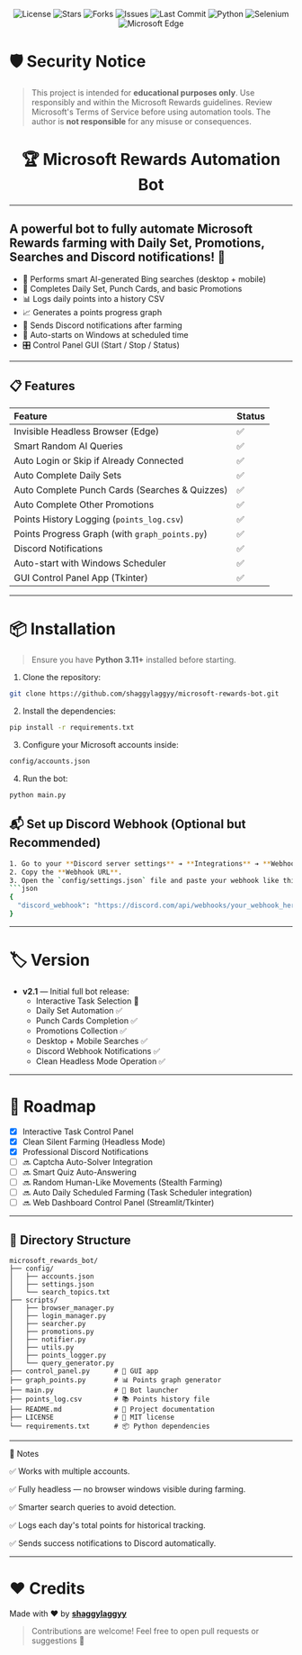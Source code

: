 <p align="center">
  <img src="https://img.shields.io/github/license/shaggylaggyy/microsoft-rewards-bot?color=brightgreen&style=for-the-badge" alt="License">
  <img src="https://img.shields.io/github/stars/shaggylaggyy/microsoft-rewards-bot?color=yellow&style=for-the-badge" alt="Stars">
  <img src="https://img.shields.io/github/forks/shaggylaggyy/microsoft-rewards-bot?color=blue&style=for-the-badge" alt="Forks">
  <img src="https://img.shields.io/github/issues/shaggylaggyy/microsoft-rewards-bot?color=red&style=for-the-badge" alt="Issues">
  <img src="https://img.shields.io/github/last-commit/shaggylaggyy/microsoft-rewards-bot?color=purple&style=for-the-badge" alt="Last Commit">
  <img src="https://img.shields.io/badge/Python-3.11%2B-blue?style=for-the-badge&logo=python" alt="Python">
  <img src="https://img.shields.io/badge/Made%20With-Selenium-brightgreen?style=for-the-badge&logo=selenium" alt="Selenium">
  <img src="https://img.shields.io/badge/Edge-Automation-blue?style=for-the-badge&logo=microsoftedge" alt="Microsoft Edge">
</p>



# 🛡️ Security Notice

> This project is intended for **educational purposes only**.
> Use responsibly and within the Microsoft Rewards guidelines.
> Review Microsoft's Terms of Service before using automation tools.
> The author is **not responsible** for any misuse or consequences.

<h1 align="center">🏆 Microsoft Rewards Automation Bot</h1>

---

## A powerful bot to fully automate Microsoft Rewards farming with Daily Set, Promotions, Searches and Discord notifications! 🚀

- 🔎 Performs smart AI-generated Bing searches (desktop + mobile)
- 🎯 Completes Daily Set, Punch Cards, and basic Promotions
- 📊 Logs daily points into a history CSV
- 📈 Generates a points progress graph
- 📩 Sends Discord notifications after farming
- 🚀 Auto-starts on Windows at scheduled time
- 🎛️ Control Panel GUI (Start / Stop / Status)

---

## 📋 Features

| Feature | Status |
|:--------|:-------|
| Invisible Headless Browser (Edge) | ✅ |
| Smart Random AI Queries | ✅ |
| Auto Login or Skip if Already Connected | ✅ |
| Auto Complete Daily Sets | ✅ |
| Auto Complete Punch Cards (Searches & Quizzes) | ✅ |
| Auto Complete Other Promotions | ✅ |
| Points History Logging (`points_log.csv`) | ✅ |
| Points Progress Graph (with `graph_points.py`) | ✅ |
| Discord Notifications | ✅ |
| Auto-start with Windows Scheduler | ✅ |
| GUI Control Panel App (Tkinter) | ✅ |


---

# 📦 Installation

> Ensure you have **Python 3.11+** installed before starting.

1. Clone the repository:
```bash
git clone https://github.com/shaggylaggyy/microsoft-rewards-bot.git
```
2. Install the dependencies:
```bash
pip install -r requirements.txt
```
3. Configure your Microsoft accounts inside:
```bash
config/accounts.json
```
4. Run the bot:
```bash
python main.py
```
## 📬 Set up Discord Webhook (Optional but Recommended)
```bash
1. Go to your **Discord server settings** ➔ **Integrations** ➔ **Webhooks** ➔ **New Webhook**.
2. Copy the **Webhook URL**.
3. Open the `config/settings.json` file and paste your webhook like this:
```json
{
  "discord_webhook": "https://discord.com/api/webhooks/your_webhook_here"
}
```

---

# 🏷️ Version

- **v2.1** — Initial full bot release:
  - Interactive Task Selection 🏫
  - Daily Set Automation ✅
  - Punch Cards Completion ✅
  - Promotions Collection ✅
  - Desktop + Mobile Searches ✅
  - Discord Webhook Notifications ✅
  - Clean Headless Mode Operation ✅

---

# 🚀 Roadmap

- [x] Interactive Task Control Panel
- [x] Clean Silent Farming (Headless Mode)
- [x] Professional Discord Notifications
- [ ] 🔜 Captcha Auto-Solver Integration
- [ ] 🔜 Smart Quiz Auto-Answering
- [ ] 🔜 Random Human-Like Movements (Stealth Farming)
- [ ] 🔜 Auto Daily Scheduled Farming (Task Scheduler integration)
- [ ] 🔜 Web Dashboard Control Panel (Streamlit/Tkinter)

---

## 📁 Directory Structure

```
microsoft_rewards_bot/
├── config/
│   ├── accounts.json
│   ├── settings.json
│   └── search_topics.txt
├── scripts/
│   ├── browser_manager.py
│   ├── login_manager.py
│   ├── searcher.py
│   ├── promotions.py
│   ├── notifier.py
│   ├── utils.py
│   ├── points_logger.py
│   └── query_generator.py
├── control_panel.py      # 🧩 GUI app
├── graph_points.py       # 📊 Points graph generator
├── main.py               # 🧠 Bot launcher
├── points_log.csv        # 📚 Points history file
├── README.md             # 📝 Project documentation
├── LICENSE               # 📜 MIT license
└── requirements.txt      # 📦 Python dependencies
```

---

📄 Notes

✅ Works with multiple accounts.

✅ Fully headless — no browser windows visible during farming.

✅ Smarter search queries to avoid detection.

✅ Logs each day's total points for historical tracking.

✅ Sends success notifications to Discord automatically.

---

# ❤️ Credits

Made with ❤️ by [**shaggylaggyy**](https://github.com/shaggylaggyy)

> Contributions are welcome! Feel free to open pull requests or suggestions 💛
